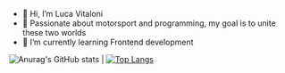 - 👋 Hi, I’m Luca Vitaloni
- 🎯 Passionate about motorsport and programming, my goal is to unite these two worlds
- 🌱 I’m currently learning Frontend development

![Anurag's GitHub stats](https://github-readme-stats.vercel.app/api?username=0xViT&show_icons=true&theme=dark) | [![Top Langs](https://github-readme-stats.vercel.app/api/top-langs/?username=0xViT)](https://github.com/0xViT/github-readme-stats)
